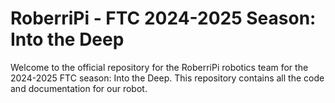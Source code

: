 # RoberriPi - FTC 2024-2025 Season: Into the Deep

Welcome to the official repository for the RoberriPi robotics team for the 2024-2025 FTC season: Into the Deep. This repository contains all the code and documentation for our robot.
